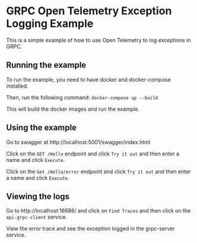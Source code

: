 ﻿# GRPC Open Telemetry Exception Logging Example

This is a simple example of how to use Open Telemetry to log exceptions in GRPC.

## Running the example

To run the example, you need to have docker and docker-compose installed.

Then, run the following command:
`docker-compose up --build`

This will build the docker images and run the example.

## Using the example

Go to swagger at http://localhost:5001/swagger/index.html

Click on the `GET /Hello` endpoint and click `Try it out` and then enter a name and click `Execute`.

Click on the `Get /Hello/error` endpoint and click `Try it out` and then enter a name and click `Execute`.

## Viewing the logs

Go to http://localhost:16686/ and click on `Find Traces` and then click on the `api-grpc-client` service.

View the error trace and see the exception logged in the grpc-server service.